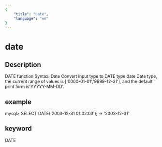 ```yaml
---
{
    "title": "date",
    "language": "en"
}
---
```


<!-- 
Licensed to the Apache Software Foundation (ASF) under one
or more contributor license agreements.  See the NOTICE file
distributed with this work for additional information
regarding copyright ownership.  The ASF licenses this file
to you under the Apache License, Version 2.0 (the
"License"); you may not use this file except in compliance
with the License.  You may obtain a copy of the License at

  http://www.apache.org/licenses/LICENSE-2.0

Unless required by applicable law or agreed to in writing,
software distributed under the License is distributed on an
"AS IS" BASIS, WITHOUT WARRANTIES OR CONDITIONS OF ANY
KIND, either express or implied.  See the License for the
specific language governing permissions and limitations
under the License.
-->

# date
## Description
DATE function
Syntax:
Date
Convert input type to DATE type
date
Date type, the current range of values is ['0000-01-01','9999-12-31'], and the default print form is'YYYYY-MM-DD'.

## example
mysql> SELECT DATE('2003-12-31 01:02:03');
-> '2003-12-31'

## keyword
DATE
